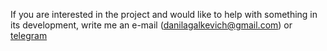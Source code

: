 If you are interested in the project and would like to help with something in its development, write me an e-mail (danilagalkevich@gmail.com) or [telegram](https://t.me/thelowdanilingus)
